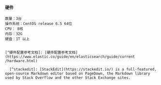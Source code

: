 ####  硬件

	数量：3台
	操作系统：CentOS release 6.5 64位 
	CPU： 8核 
	内存：32G
	硬盘：1T 以上 	


	[^硬件配置参考文档]: [硬件配置参考文档](https://www.elastic.co/guide/en/elasticsearch/guide/current     /hardware.html)
    
      [^stackedit]: [StackEdit](https://stackedit.io/) is a full-featured, open-source Markdown editor based on PageDown, the Markdown library used by Stack Overflow and the other Stack Exchange sites.
